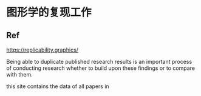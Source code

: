 # 图形学的复现工作

## Ref

https://replicability.graphics/

Being able to duplicate published research results is an important process of conducting research whether to build upon these findings or to compare with them.

this site contains the data of all papers in 

